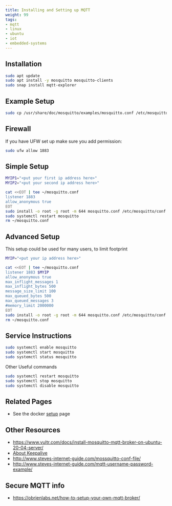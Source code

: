 ```yaml
---
title: Installing and Setting up MQTT
weight: 99
tags:
- mqtt
- linux
- ubuntu
- iot
- embedded-systems
---
```


## Installation

```bash
sudo apt update
sudo apt install -y mosquitto mosquitto-clients
sudo snap install mqtt-explorer
```

## Example Setup

```bash
sudo cp /usr/share/doc/mosquitto/examples/mosquitto.conf /etc/mosquitto/conf.d/
```

## Firewall

If you have UFW set up make sure you add permission:

```bash
sudo ufw allow 1883
```

## Simple Setup

```bash
MYIP1="<put your first ip address here>"
MYIP2="<put your second ip address here>"
```


```bash
cat <<EOT | tee ~/mosquitto.conf
listener 1883
allow_anonymous true
EOT
sudo install -o root -g root -m 644 mosquitto.conf /etc/mosquitto/conf.d/mosquitto.conf
sudo systemctl restart mosquitto
rm ~/mosquitto.conf
```

## Advanced Setup

This setup could be used for many users, to limit footprint

```bash
MYIP="<put your ip address here>"
```

```bash
cat <<EOT | tee ~/mosquitto.conf
listener 1883 $MYIP
allow_anonymous true
max_inflight_messages 1
max_inflight_bytes 500
message_size_limit 100
max_queued_bytes 500
max_queued_messages 3
#memory_limit 2000000
EOT
sudo install -o root -g root -m 644 mosquitto.conf /etc/mosquitto/conf.d/mosquitto.conf
rm ~/mosquitto.conf
```

## Service Instructions

```bash
sudo systemctl enable mosquitto
sudo systemctl start mosquitto
sudo systemctl status mosquitto
```

Other Useful commands

```bash
sudo systemctl restart mosquitto
sudo systemctl stop mosquitto
sudo systemctl disable mosquitto
```

## Related Pages

* See the docker [setup](/notebook/docker/mqtt-server/) page

## Other Resources

* <https://www.vultr.com/docs/install-mosquitto-mqtt-broker-on-ubuntu-20-04-server/>
* [About Keepalive](https://www.hivemq.com/blog/mqtt-essentials-part-10-alive-client-take-over/)
* <http://www.steves-internet-guide.com/mossquitto-conf-file/>
* <http://www.steves-internet-guide.com/mqtt-username-password-example/>

## Secure MQTT info

* <https://obrienlabs.net/how-to-setup-your-own-mqtt-broker/>
